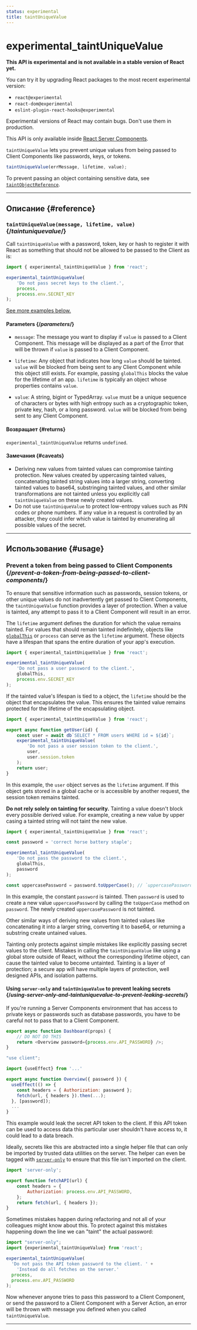 ```yaml
---
status: experimental
title: taintUniqueValue
---
```


# experimental_taintUniqueValue

<Wip>

**This API is experimental and is not available in a stable version of React yet.**

You can try it by upgrading React packages to the most recent experimental version:

-   `react@experimental`
-   `react-dom@experimental`
-   `eslint-plugin-react-hooks@experimental`

Experimental versions of React may contain bugs. Don't use them in production.

This API is only available inside [React Server Components](/reference/react/use-client).

</Wip>

<Intro>

`taintUniqueValue` lets you prevent unique values from being passed to Client Components like passwords, keys, or tokens.

```js
taintUniqueValue(errMessage, lifetime, value);
```

To prevent passing an object containing sensitive data, see [`taintObjectReference`](/reference/react/experimental_taintObjectReference).

</Intro>

<InlineToc />

---

## Описание {#reference}

### `taintUniqueValue(message, lifetime, value)` {/_taintuniquevalue_/}

Call `taintUniqueValue` with a password, token, key or hash to register it with React as something that should not be allowed to be passed to the Client as is:

```js
import { experimental_taintUniqueValue } from 'react';

experimental_taintUniqueValue(
    'Do not pass secret keys to the client.',
    process,
    process.env.SECRET_KEY
);
```

[See more examples below.](#usage)

#### Parameters {/_parameters_/}

-   `message`: The message you want to display if `value` is passed to a Client Component. This message will be displayed as a part of the Error that will be thrown if `value` is passed to a Client Component.

-   `lifetime`: Any object that indicates how long `value` should be tainted. `value` will be blocked from being sent to any Client Component while this object still exists. For example, passing `globalThis` blocks the value for the lifetime of an app. `lifetime` is typically an object whose properties contains `value`.

-   `value`: A string, bigint or TypedArray. `value` must be a unique sequence of characters or bytes with high entropy such as a cryptographic token, private key, hash, or a long password. `value` will be blocked from being sent to any Client Component.

#### Возвращает {#returns}

`experimental_taintUniqueValue` returns `undefined`.

#### Замечания {#caveats}

-   Deriving new values from tainted values can compromise tainting protection. New values created by uppercasing tainted values, concatenating tainted string values into a larger string, converting tainted values to base64, substringing tainted values, and other similar transformations are not tainted unless you explicitly call `taintUniqueValue` on these newly created values.
-   Do not use `taintUniqueValue` to protect low-entropy values such as PIN codes or phone numbers. If any value in a request is controlled by an attacker, they could infer which value is tainted by enumerating all possible values of the secret.

---

## Использование {#usage}

### Prevent a token from being passed to Client Components {/_prevent-a-token-from-being-passed-to-client-components_/}

To ensure that sensitive information such as passwords, session tokens, or other unique values do not inadvertently get passed to Client Components, the `taintUniqueValue` function provides a layer of protection. When a value is tainted, any attempt to pass it to a Client Component will result in an error.

The `lifetime` argument defines the duration for which the value remains tainted. For values that should remain tainted indefinitely, objects like [`globalThis`](https://developer.mozilla.org/en-US/docs/Web/JavaScript/Reference/Global_Objects/globalThis) or `process` can serve as the `lifetime` argument. These objects have a lifespan that spans the entire duration of your app's execution.

```js
import { experimental_taintUniqueValue } from 'react';

experimental_taintUniqueValue(
    'Do not pass a user password to the client.',
    globalThis,
    process.env.SECRET_KEY
);
```

If the tainted value's lifespan is tied to a object, the `lifetime` should be the object that encapsulates the value. This ensures the tainted value remains protected for the lifetime of the encapsulating object.

```js
import { experimental_taintUniqueValue } from 'react';

export async function getUser(id) {
    const user = await db`SELECT * FROM users WHERE id = ${id}`;
    experimental_taintUniqueValue(
        'Do not pass a user session token to the client.',
        user,
        user.session.token
    );
    return user;
}
```

In this example, the `user` object serves as the `lifetime` argument. If this object gets stored in a global cache or is accessible by another request, the session token remains tainted.

<Pitfall>

**Do not rely solely on tainting for security.** Tainting a value doesn't block every possible derived value. For example, creating a new value by upper casing a tainted string will not taint the new value.

```js
import { experimental_taintUniqueValue } from 'react';

const password = 'correct horse battery staple';

experimental_taintUniqueValue(
    'Do not pass the password to the client.',
    globalThis,
    password
);

const uppercasePassword = password.toUpperCase(); // `uppercasePassword` is not tainted
```

In this example, the constant `password` is tainted. Then `password` is used to create a new value `uppercasePassword` by calling the `toUpperCase` method on `password`. The newly created `uppercasePassword` is not tainted.

Other similar ways of deriving new values from tainted values like concatenating it into a larger string, converting it to base64, or returning a substring create untained values.

Tainting only protects against simple mistakes like explicitly passing secret values to the client. Mistakes in calling the `taintUniqueValue` like using a global store outside of React, without the corresponding lifetime object, can cause the tainted value to become untainted. Tainting is a layer of protection; a secure app will have multiple layers of protection, well designed APIs, and isolation patterns.

</Pitfall>

<DeepDive>

#### Using `server-only` and `taintUniqueValue` to prevent leaking secrets {/_using-server-only-and-taintuniquevalue-to-prevent-leaking-secrets_/}

If you're running a Server Components environment that has access to private keys or passwords such as database passwords, you have to be careful not to pass that to a Client Component.

```js
export async function Dashboard(props) {
    // DO NOT DO THIS
    return <Overview password={process.env.API_PASSWORD} />;
}
```

```js
"use client";

import {useEffect} from '...'

export async function Overview({ password }) {
  useEffect(() => {
    const headers = { Authorization: password };
    fetch(url, { headers }).then(...);
  }, [password]);
  ...
}
```

This example would leak the secret API token to the client. If this API token can be used to access data this particular user shouldn't have access to, it could lead to a data breach.

[comment]: <> (TODO: Link to `server-only` docs once they are written)

Ideally, secrets like this are abstracted into a single helper file that can only be imported by trusted data utilities on the server. The helper can even be tagged with [`server-only`](https://www.npmjs.com/package/server-only) to ensure that this file isn't imported on the client.

```js
import 'server-only';

export function fetchAPI(url) {
    const headers = {
        Authorization: process.env.API_PASSWORD,
    };
    return fetch(url, { headers });
}
```

Sometimes mistakes happen during refactoring and not all of your colleagues might know about this.
To protect against this mistakes happening down the line we can "taint" the actual password:

```js
import "server-only";
import {experimental_taintUniqueValue} from 'react';

experimental_taintUniqueValue(
  'Do not pass the API token password to the client. ' +
    'Instead do all fetches on the server.'
  process,
  process.env.API_PASSWORD
);
```

Now whenever anyone tries to pass this password to a Client Component, or send the password to a Client Component with a Server Action, an error will be thrown with message you defined when you called `taintUniqueValue`.

</DeepDive>

---
